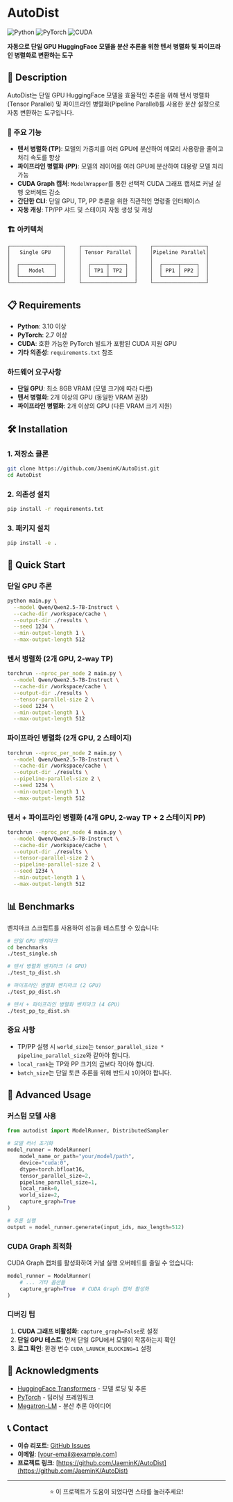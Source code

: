 # AutoDist

![Python](https://img.shields.io/badge/Python-3.10+-blue.svg)
![PyTorch](https://img.shields.io/badge/PyTorch-2.7+-red.svg)
![CUDA](https://img.shields.io/badge/CUDA-Supported-green.svg)

**자동으로 단일 GPU HuggingFace 모델을 분산 추론을 위한 텐서 병렬화 및 파이프라인 병렬화로 변환하는 도구**

## 📖 Description

AutoDist는 단일 GPU HuggingFace 모델을 효율적인 추론을 위해 텐서 병렬화(Tensor Parallel) 및 파이프라인 병렬화(Pipeline Parallel)를 사용한 분산 설정으로 자동 변환하는 도구입니다.

### 🚀 주요 기능

- **텐서 병렬화 (TP)**: 모델의 가중치를 여러 GPU에 분산하여 메모리 사용량을 줄이고 처리 속도를 향상
- **파이프라인 병렬화 (PP)**: 모델의 레이어를 여러 GPU에 분산하여 대용량 모델 처리 가능
- **CUDA Graph 캡처**: `ModelWrapper`를 통한 선택적 CUDA 그래프 캡처로 커널 실행 오버헤드 감소
- **간단한 CLI**: 단일 GPU, TP, PP 추론을 위한 직관적인 명령줄 인터페이스
- **자동 캐싱**: TP/PP 샤드 및 스테이지 자동 생성 및 캐싱

### 🏗️ 아키텍처

```
┌─────────────────┐    ┌─────────────────┐    ┌─────────────────┐
│   Single GPU    │    │ Tensor Parallel │    │Pipeline Parallel│
│                 │    │                 │    │                 │
│  ┌───────────┐  │    │  ┌─────┬─────┐  │    │  ┌─────┬─────┐  │
│  │   Model   │  │    │  │ TP1 │ TP2 │  │    │  │ PP1 │ PP2 │  │
│  └───────────┘  │    │  └─────┴─────┘  │    │  └─────┴─────┘  │
└─────────────────┘    └─────────────────┘    └─────────────────┘
```

## 📋 Requirements

- **Python**: 3.10 이상
- **PyTorch**: 2.7 이상
- **CUDA**: 호환 가능한 PyTorch 빌드가 포함된 CUDA 지원 GPU
- **기타 의존성**: `requirements.txt` 참조

### 하드웨어 요구사항

- **단일 GPU**: 최소 8GB VRAM (모델 크기에 따라 다름)
- **텐서 병렬화**: 2개 이상의 GPU (동일한 VRAM 권장)
- **파이프라인 병렬화**: 2개 이상의 GPU (다른 VRAM 크기 지원)

## 🛠️ Installation

### 1. 저장소 클론

```bash
git clone https://github.com/JaeminK/AutoDist.git
cd AutoDist
```

### 2. 의존성 설치

```bash
pip install -r requirements.txt
```

### 3. 패키지 설치

```bash
pip install -e .
```

## 🚀 Quick Start

### 단일 GPU 추론

```bash
python main.py \
  --model Qwen/Qwen2.5-7B-Instruct \
  --cache-dir /workspace/cache \
  --output-dir ./results \
  --seed 1234 \
  --min-output-length 1 \
  --max-output-length 512
```

### 텐서 병렬화 (2개 GPU, 2-way TP)

```bash
torchrun --nproc_per_node 2 main.py \
  --model Qwen/Qwen2.5-7B-Instruct \
  --cache-dir /workspace/cache \
  --output-dir ./results \
  --tensor-parallel-size 2 \
  --seed 1234 \
  --min-output-length 1 \
  --max-output-length 512
```

### 파이프라인 병렬화 (2개 GPU, 2 스테이지)

```bash
torchrun --nproc_per_node 2 main.py \
  --model Qwen/Qwen2.5-7B-Instruct \
  --cache-dir /workspace/cache \
  --output-dir ./results \
  --pipeline-parallel-size 2 \
  --seed 1234 \
  --min-output-length 1 \
  --max-output-length 512
```

### 텐서 + 파이프라인 병렬화 (4개 GPU, 2-way TP + 2 스테이지 PP)

```bash
torchrun --nproc_per_node 4 main.py \
  --model Qwen/Qwen2.5-7B-Instruct \
  --cache-dir /workspace/cache \
  --output-dir ./results \
  --tensor-parallel-size 2 \
  --pipeline-parallel-size 2 \
  --seed 1234 \
  --min-output-length 1 \
  --max-output-length 512
```

## 📊 Benchmarks

벤치마크 스크립트를 사용하여 성능을 테스트할 수 있습니다:

```bash
# 단일 GPU 벤치마크
cd benchmarks
./test_single.sh

# 텐서 병렬화 벤치마크 (4 GPU)
./test_tp_dist.sh

# 파이프라인 병렬화 벤치마크 (2 GPU)
./test_pp_dist.sh

# 텐서 + 파이프라인 병렬화 벤치마크 (4 GPU)
./test_pp_tp_dist.sh
```


### 중요 사항

- TP/PP 실행 시 `world_size`는 `tensor_parallel_size * pipeline_parallel_size`와 같아야 합니다.
- `local_rank`는 TP와 PP 크기의 곱보다 작아야 합니다.
- `batch_size`는 단일 토큰 추론을 위해 반드시 `1`이어야 합니다.

## 🔧 Advanced Usage

### 커스텀 모델 사용

```python
from autodist import ModelRunner, DistributedSampler

# 모델 러너 초기화
model_runner = ModelRunner(
    model_name_or_path="your/model/path",
    device="cuda:0",
    dtype=torch.bfloat16,
    tensor_parallel_size=2,
    pipeline_parallel_size=1,
    local_rank=0,
    world_size=2,
    capture_graph=True
)

# 추론 실행
output = model_runner.generate(input_ids, max_length=512)
```

### CUDA Graph 최적화

CUDA Graph 캡처를 활성화하여 커널 실행 오버헤드를 줄일 수 있습니다:

```python
model_runner = ModelRunner(
    # ... 기타 옵션들
    capture_graph=True  # CUDA Graph 캡처 활성화
)
```

### 디버깅 팁

1. **CUDA 그래프 비활성화**: `capture_graph=False`로 설정
2. **단일 GPU 테스트**: 먼저 단일 GPU에서 모델이 작동하는지 확인
3. **로그 확인**: 환경 변수 `CUDA_LAUNCH_BLOCKING=1` 설정


## 🙏 Acknowledgments

- [HuggingFace Transformers](https://github.com/huggingface/transformers) - 모델 로딩 및 추론
- [PyTorch](https://pytorch.org/) - 딥러닝 프레임워크
- [Megatron-LM](https://github.com/NVIDIA/Megatron-LM) - 분산 추론 아이디어

## 📞 Contact

- **이슈 리포트**: [GitHub Issues](https://github.com/JaeminK/AutoDist/issues)
- **이메일**: [your-email@example.com]
- **프로젝트 링크**: [https://github.com/JaeminK/AutoDist](https://github.com/JaeminK/AutoDist)

---

<div align="center">

⭐ 이 프로젝트가 도움이 되었다면 스타를 눌러주세요!

</div>
